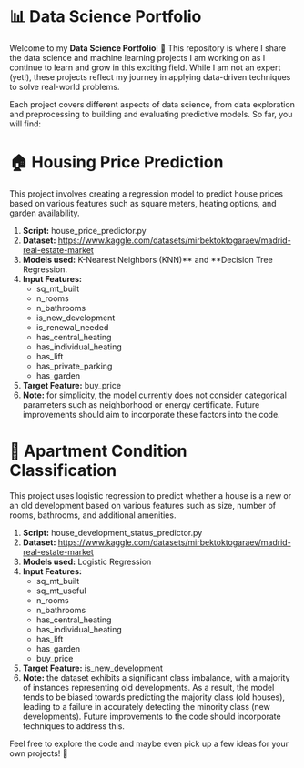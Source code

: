 # 📊 Data Science Portfolio

Welcome to my **Data Science Portfolio**! 🌟 This repository is where I share the data science and machine learning projects I am working on as I continue to learn and grow in this exciting field. While I am not an expert (yet!), these projects reflect my journey in applying data-driven techniques to solve real-world problems.

Each project covers different aspects of data science, from data exploration and preprocessing to building and evaluating predictive models. So far, you will find:

# 🏠 **Housing Price Prediction**
This project involves creating a regression model to predict house prices based on various features such as square meters, heating options, and garden availability.
  1. **Script:** house_price_predictor.py
  2. **Dataset:** https://www.kaggle.com/datasets/mirbektoktogaraev/madrid-real-estate-market
  3. **Models used:** K-Nearest Neighbors (KNN)** and **Decision Tree Regression.
  4. **Input Features:**
     * sq_mt_built
     * n_rooms
     * n_bathrooms
     * is_new_development
     * is_renewal_needed
     * has_central_heating
     * has_individual_heating
     * has_lift
     * has_private_parking
     * has_garden
  5. **Target Feature:** buy_price 
  6. **Note:** for simplicity, the model currently does not consider categorical parameters such as neighborhood or energy certificate. Future improvements should aim to incorporate these factors into the code.

# 🏢 **Apartment Condition Classification**
This project uses logistic regression to predict whether a house is a new or an old development based on various features such as size, number of rooms, bathrooms, and additional amenities.
1. **Script:** house_development_status_predictor.py
2. **Dataset:** https://www.kaggle.com/datasets/mirbektoktogaraev/madrid-real-estate-market
3. **Models used:** Logistic Regression
4. **Input Features:**
   * sq_mt_built
   * sq_mt_useful
   * n_rooms
   * n_bathrooms
   * has_central_heating
   * has_individual_heating
   * has_lift
   * has_garden
   * buy_price
6. **Target Feature:** is_new_development
7. **Note:** the dataset exhibits a significant class imbalance, with a majority of instances representing old developments. As a result, the model tends to be biased towards predicting the majority class (old houses), leading to a failure in accurately detecting the minority class (new developments). Future improvements to the code should incorporate techniques to address this.

Feel free to explore the code and maybe even pick up a few ideas for your own projects! 🚀
